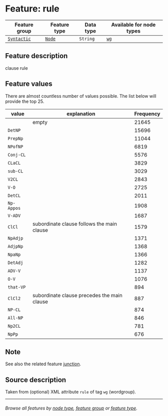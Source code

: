 # Feature: rule

Feature group | Feature type | Data type | Available for node types
---  | --- | --- | ---
[`Syntactic`](featuresbygroup.md#syntactic-features) | [`Node`](featuresbyfeaturetype.md#node-features) | `String` | [`wg`](featuresbynodetype.md#wordgroup-nodes)

## Feature description

clause rule

## Feature values

There are almost countless number of values possible. The list below will provide the top 25.

value | explanation | Frequency
--- | --- | ---
` ` | empty |	 21645
`DetNP` | | 15696
`PrepNp` | | 11044
`NPofNP` | | 6819
`Conj-CL`	| | 5576
`CLaCL` | | 3829
`sub-CL`  | | 	 3029
`V2CL`	 | |  	 2843
`V-O`	  | | 	 2725
`DetCL`	  | | 	 2011
`Np-Appos` | |	1908
`V-ADV`   | |	 1687
`ClCl`	  | subordinate clause follows the main clause | 1579
`NpAdjp`	 | | 1371
`AdjpNp`  | | 1368
`NpaNp`	 | |  1366
`DetAdj`  | | 1282
`ADV-V`	 | | 1137
`O-V`	 | | 1076
`that-VP`	 | | 894
`ClCl2` | subordinate clause precedes the main clause | 887
`NP-CL`	 | | 874
`All-NP`  | | 846
`Np2CL` | | 781
`NpPp` | | 676

## Note

See also the related feature [junction](junction.md#readme).

## Source description

Taken from (optional) XML attribute `rule` of tag `wg` (wordgroup).

---
###### *Browse all features by [node type](featuresbynodetype.md#readme), [feature group](featuresbygroup.md#readme) or [feature type](featuresbyfeaturetype.md#readme).*
